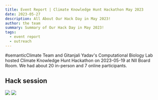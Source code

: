 ```yaml
---
title: Event Report | Climate Knowledge Hunt Hackathon May 2023
date: 2023-05-27
description: All About Our Hack Day in May 2023!
author: the team
summary: Summary of Our Hack Day in May 2023!
tags:
  - event report
  - outreach
---
```


#semanticClimate Team and Gitanjali Yadav's Computational Biology Lab hosted Climate Knowledge Hunt Hackathon on 2023-05-19 at NII Board Room. We had about 20 in-person and 7 online participants. 


## Hack session
<img src = /p/static/img/semanticClimate_breakout_01.jpeg>
<img src = /p/static/img/semanticClimate_breakout_03.jpeg>
